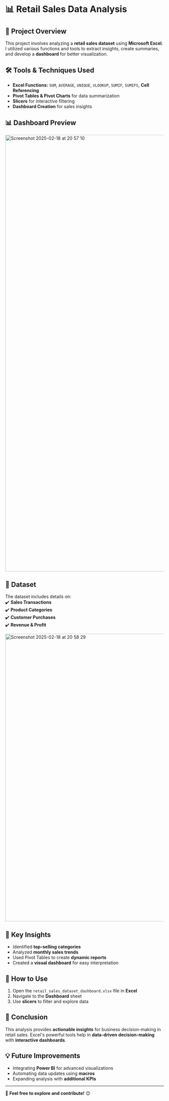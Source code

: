 # 📊 Retail Sales Data Analysis  

## 📌 Project Overview  
This project involves analyzing a **retail sales dataset** using **Microsoft Excel**. I utilized various functions and tools to extract insights, create summaries, and develop a **dashboard** for better visualization.  

## 🛠 Tools & Techniques Used  
- **Excel Functions:** `SUM`, `AVERAGE`, `UNIQUE`, `VLOOKUP`, `SUMIF`, `SUMIFS`, **Cell Referencing**  
- **Pivot Tables & Pivot Charts** for data summarization  
- **Slicers** for interactive filtering  
- **Dashboard Creation** for sales insights  

## 📊 Dashboard Preview  
<img width="1389" alt="Screenshot 2025-02-18 at 20 57 10" src="https://github.com/user-attachments/assets/7eecb66f-3aee-40ad-ad36-84b6331efa87" />

## 📁 Dataset  
The dataset includes details on:  
✔️ **Sales Transactions**  
✔️ **Product Categories**  
✔️ **Customer Purchases**  
✔️ **Revenue & Profit**  

<img width="915" alt="Screenshot 2025-02-18 at 20 58 29" src="https://github.com/user-attachments/assets/24023a8a-2de2-4d49-b935-261a7a780f0f" />


## 📌 Key Insights  
- Identified **top-selling categories**  
- Analyzed **monthly sales trends**  
- Used Pivot Tables to create **dynamic reports**  
- Created a **visual dashboard** for easy interpretation  

## 🚀 How to Use  
1. Open the `retail_sales_dataset_dashboard.xlsx` file in **Excel**  
2. Navigate to the **Dashboard** sheet  
3. Use **slicers** to filter and explore data  

## 📢 Conclusion  
This analysis provides **actionable insights** for business decision-making in retail sales. Excel's powerful tools help in **data-driven decision-making** with **interactive dashboards**.  

## 💡 Future Improvements  
- Integrating **Power BI** for advanced visualizations  
- Automating data updates using **macros**  
- Expanding analysis with **additional KPIs**  

---

🔗 **Feel free to explore and contribute!** 😊  
